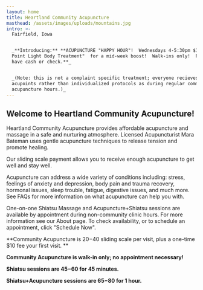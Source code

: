 ```yaml
---
layout: home
title: Heartland Community Acupuncture
masthead: /assets/images/uploads/mountains.jpg
intro: >-
  Fairfield, Iowa


  _**Introducing:** **ACUPUNCTURE "HAPPY HOUR"!  Wednesdays 4-5:30pm $10 "Six
  Point Light Body Treatment"  for a mid-week boost!  Walk-ins only!  Please
  have cash or check.**_


  _(Note: this is not a complaint specific treatment; everyone recieves the same
  acupoints rather than individualized protocols as during regular community
  acupuncture hours.)_
---
```

## Welcome to Heartland Community Acupuncture!

Heartland Community Acupuncture provides affordable acupuncture and massage in a safe and nurturing atmosphere.  Licensed Acupuncturist Mara Bateman uses gentle acupuncture techniques to release tension and promote healing.

Our sliding scale payment allows you to receive enough acupuncture to get well and stay well.

Acupuncture can address a wide variety of conditions including: stress, feelings of anxiety and depression, body pain and trauma recovery, hormonal issues, sleep trouble, fatigue, digestive issues, and much more.  See FAQs for more information on what acupuncture can help you with.

One-on-one Shiatsu Massage  and Acupuncture+Shiatsu sessions are available by appointment during non-community clinic hours.  For more information see our About page. To check availability, or to schedule an appointment, click "Schedule Now".

**Community Acupuncture is $20-$40 sliding scale per visit, plus a one-time $10 fee your first visit. **

**Community Acupuncture is walk-in only; no appointment necessary!**

**Shiatsu sessions are $45-$60 for 45 minutes.**

**Shiatsu+Acupuncture sessions are $65-$80 for 1 hour.**
